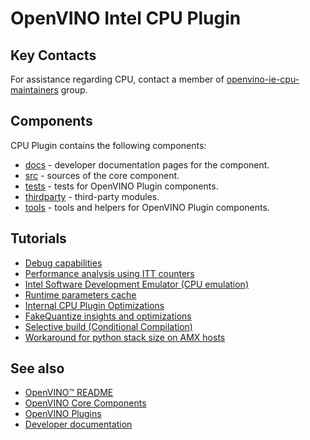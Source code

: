 # OpenVINO Intel CPU Plugin

## Key Contacts

For assistance regarding CPU, contact a member of [openvino-ie-cpu-maintainers](https://github.com/orgs/openvinotoolkit/teams/openvino-ie-cpu-maintainers) group.

## Components

CPU Plugin contains the following components:

* [docs](./docs/) - developer documentation pages for the component.
* [src](./src/) - sources of the core component.
* [tests](./tests/) - tests for OpenVINO Plugin components.
* [thirdparty](./thirdparty/) - third-party modules.
* [tools](./tools/) - tools and helpers for OpenVINO Plugin components.

## Tutorials

* [Debug capabilities](./docs/debug_capabilities/README.md)
* [Performance analysis using ITT counters](./docs/performance_analysis_ITT_counters.md)
* [Intel Software Development Emulator (CPU emulation)](./docs/cpu_emulation.md)
* [Runtime parameters cache](./docs/runtime_parameters_cache.md)
* [Internal CPU Plugin Optimizations](./docs/internal_cpu_plugin_optimization.md)
* [FakeQuantize insights and optimizations](./docs/fake_quantize.md)
* [Selective build (Conditional Compilation)](./docs/selective_build.md)
* [Workaround for python stack size on AMX hosts](./docs/wa_amx_python_sigaltstack.md)

## See also

 * [OpenVINO™ README](../../../README.md)
 * [OpenVINO Core Components](../../README.md)
 * [OpenVINO Plugins](../README.md)
 * [Developer documentation](../../../docs/dev/index.md)

